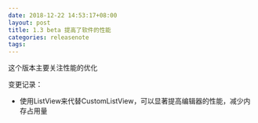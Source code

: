 ```yaml
---
date: 2018-12-22 14:53:17+08:00
layout: post
title: 1.3 beta 提高了软件的性能
categories: releasenote
tags: 
---
```


这个版本主要关注性能的优化

变更记录：

* 使用ListView来代替CustomListView，可以显著提高编辑器的性能，减少内存占用量